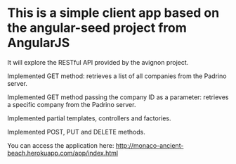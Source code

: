# This is a simple client app based on the angular-seed project from AngularJS

It will explore the RESTful API provided by the avignon project.

Implemented GET method:
retrieves a list of all companies from the Padrino server.

Implemented GET method passing the company ID as a parameter:
retrieves a specific company from the Padrino server.

Implemented partial templates, controllers and factories.

Implemented POST, PUT and DELETE methods.

You can access the application here: http://monaco-ancient-beach.herokuapp.com/app/index.html
